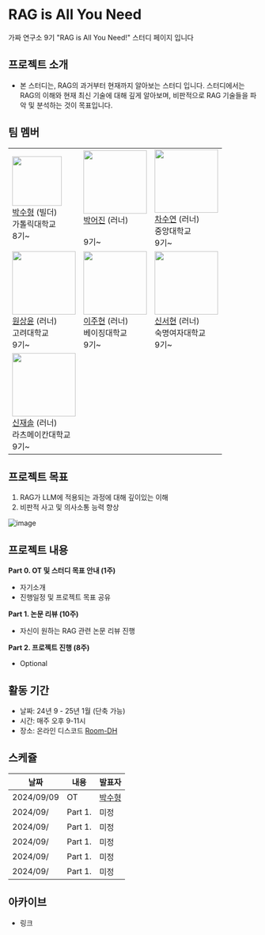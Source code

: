 # RAG is All You Need
가짜 연구소 9기 "RAG is All You Need!" 스터디 페이지 입니다

## 프로젝트 소개
- 본 스터디는, RAG의 과거부터 현재까지 알아보는 스터디 입니다. 스터디에서는 RAG의 이해와 현재 최신 기술에 대해 깊게 알아보며, 비판적으로 RAG 기술들을 파악 및 분석하는 것이 목표입니다.

## 팀 멤버
|  | | | 
|---|------|-------|
|   <img src = "https://github.com/user-attachments/assets/3f0116bb-f818-437e-a414-5628b24d0812" width="100px;"/> <br/> [박수형](https://github.com/Coding-Child) (빌더) <br/> 가톨릭대학교 <br/> 8기~ <br/> | <img src = "https://github.com/user-attachments/assets/5c3994a0-b7cc-435c-91fe-43b2f7bf4720" width="128px;"/> <br/> [박어진](https://github.com/likecola) (러너) <br/> <br/> 9기~ <br/>| <img src = "https://github.com/user-attachments/assets/5c3994a0-b7cc-435c-91fe-43b2f7bf4720" width="128px;"/> <br/> [차수연](https://github.com/cha-suyeon) (러너) <br/> 중앙대학교 <br/> 9기~ <br/> |
| <img src = "https://github.com/user-attachments/assets/5c3994a0-b7cc-435c-91fe-43b2f7bf4720" width="128px;"/> <br/> [원상윤](https://github.com/comibear) (러너) <br/> 고려대학교 <br/> 9기~ <br/> | <img src = "https://github.com/user-attachments/assets/5c3994a0-b7cc-435c-91fe-43b2f7bf4720" width="128px;"/> <br/> [이주현](https://github.com/GitLeo1) (러너) <br/> 베이징대학교 <br/> 9기~ <br/> | <img src = "https://github.com/user-attachments/assets/5c3994a0-b7cc-435c-91fe-43b2f7bf4720" width="128px;"/> <br/> [신서현](https://github.com/sseoni) (러너) <br/> 숙명여자대학교 <br/> 9기~ <br/> | 
<img src = "https://github.com/user-attachments/assets/5c3994a0-b7cc-435c-91fe-43b2f7bf4720" width="128px;"/> <br/> [신재솔](https://github.com/ysys143) (러너) <br/> 라츠메이칸대학교 <br/> 9기~ <br/>|

## 프로젝트 목표
1. RAG가 LLM에 적용되는 과정에 대해 깊이있는 이해
2. 비판적 사고 및 의사소통 능력 향상

![image](https://github.com/user-attachments/assets/c84711c8-754f-4e5a-8ef9-86b6e15e2d5d)

## 프로젝트 내용
**Part 0. OT 및 스터디 목표 안내 (1주)**
  - 자기소개 
  - 진행일정 및 프로젝트 목표 공유

**Part 1. 논문 리뷰 (10주)**
  - 자신이 원하는 RAG 관련 논문 리뷰 진행

**Part 2. 프로젝트 진행 (8주)**
  - Optional

## 활동 기간
- 날짜: 24년 9 - 25년 1월 (단축 가능)
- 시간: 매주 오후 9-11시
- 장소: 온라인 디스코드 [Room-DH](https://discord.com/channels/944032730050621450/1068785242690830366)

## 스케쥴

| 날짜 | 내용 | 발표자 | 
| -------- | -------- | ---- |
| 2024/09/09 | OT       |[박수형](https://github.com/Coding-Child)      |
| 2024/09/ |  Part 1. | 미정 | 
| 2024/09/ |  Part 1. | 미정 |  
| 2024/09/ |  Part 1. | 미정 |  
| 2024/09/ |  Part 1. | 미정 |  
| 2024/09/ |  Part 1. | 미정 |  

## 아카이브
- 링크
